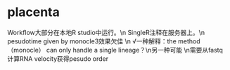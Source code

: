# placenta
Workflow大部分在本地R studio中运行。\n
SingleR注释在服务器上。\n
pesudotime given by monocle3效果欠佳 \n √一种解释：the method（monocle） can only handle a single lineage？\n另一种可能 \n需要从fastq计算RNA velocity获得pesudo order
